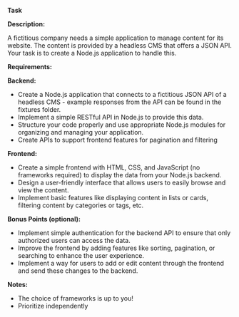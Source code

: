 **Task**

**Description:**

A fictitious company needs a simple application to manage content for its website. The content is provided by a headless CMS that offers a JSON API. Your task is to create a Node.js application to handle this.

**Requirements:**

**Backend:**

- Create a Node.js application that connects to a fictitious JSON API of a headless CMS - example responses from the API can be found in the fixtures folder.
- Implement a simple RESTful API in Node.js to provide this data.
- Structure your code properly and use appropriate Node.js modules for organizing and managing your application.
- Create APIs to support frontend features for pagination and filtering

**Frontend:**

- Create a simple frontend with HTML, CSS, and JavaScript (no frameworks required) to display the data from your Node.js backend.
- Design a user-friendly interface that allows users to easily browse and view the content.
- Implement basic features like displaying content in lists or cards, filtering content by categories or tags, etc.

**Bonus Points (optional):**

- Implement simple authentication for the backend API to ensure that only authorized users can access the data.
- Improve the frontend by adding features like sorting, pagination, or searching to enhance the user experience.
- Implement a way for users to add or edit content through the frontend and send these changes to the backend.

**Notes:**

- The choice of frameworks is up to you!
- Prioritize independently